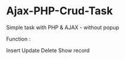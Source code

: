 # Ajax-PHP-Crud-Task

Simple task with PHP & AJAX - without popup

Function :

Insert
Update
Delete
Show record 




